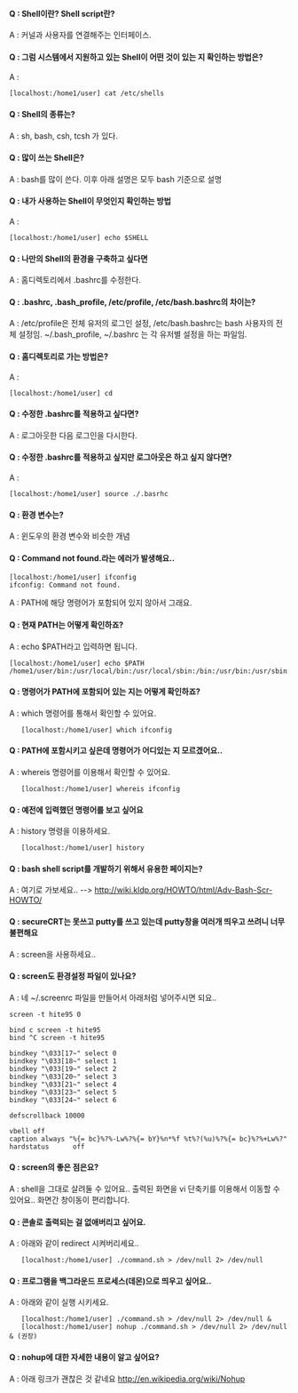 #### Q : Shell이란? Shell script란?

A : 커널과 사용자를 연결해주는 인터페이스.

#### Q : 그럼 시스템에서 지원하고 있는 Shell이 어떤 것이 있는 지 확인하는 방법은?

A : 
```
[localhost:/home1/user] cat /etc/shells
```

#### Q : Shell의 종류는?

A : sh, bash, csh, tcsh 가 있다.

#### Q :  많이 쓰는 Shell은?

A : bash를 많이 쓴다. 이후 아래 설명은 모두 bash 기준으로 설명

#### Q :  내가 사용하는 Shell이 무엇인지 확인하는 방법

A :
```
[localhost:/home1/user] echo $SHELL
```

#### Q :  나만의 Shell의 환경을 구축하고 싶다면

A : 홈디렉토리에서 .bashrc를 수정한다.


#### Q :  .bashrc, .bash_profile, /etc/profile, /etc/bash.bashrc의 차이는?

A : /etc/profile은 전체 유저의 로그인 설정, /etc/bash.bashrc는 bash 사용자의 전체 설정임.
    ~/.bash_profile, ~/.bashrc 는 각 유저별 설정을 하는 파일임.


#### Q :  홈디렉토리로 가는 방법은?

A : 
```
[localhost:/home1/user] cd
```

#### Q :  수정한 .bashrc를 적용하고 싶다면?

A : 로그아웃한 다음 로그인을 다시한다.

#### Q :  수정한 .bashrc를 적용하고 싶지만 로그아웃은 하고 싶지 않다면?

A : 
```
[localhost:/home1/user] source ./.basrhc
```

#### Q :  환경 변수는?

A : 윈도우의 환경 변수와 비슷한 개념

#### Q :  Command not found.라는 에러가 발생해요..
```
[localhost:/home1/user] ifconfig
ifconfig: Command not found.
```

A : PATH에 해당 명령어가 포함되어 있지 않아서 그래요.

#### Q :  현재 PATH는 어떻게 확인하죠?

A : echo $PATH라고 입력하면 됩니다.
```
[localhost:/home1/user] echo $PATH
/home1/user/bin:/usr/local/bin:/usr/local/sbin:/bin:/usr/bin:/usr/sbin:/usr/ucb:/etc:.
```

#### Q :  명령어가 PATH에 포함되어 있는 지는 어떻게 확인하죠?

A : which 명령어를 통해서 확인할 수 있어요.
```
   [localhost:/home1/user] which ifconfig
```

#### Q :  PATH에 포함시키고 싶은데 명령어가 어디있는 지 모르겠어요..

A : whereis 명령어를 이용해서 확인할 수 있어요.
```
   [localhost:/home1/user] whereis ifconfig
```

#### Q :  예전에 입력했던 명령어를 보고 싶어요

A : history 명령을 이용하세요.
```
   [localhost:/home1/user] history
```

#### Q :  bash shell script를 개발하기 위해서 유용한 페이지는?

A : 여기로 가보세요.. --> http://wiki.kldp.org/HOWTO/html/Adv-Bash-Scr-HOWTO/


#### Q :  secureCRT는 못쓰고 putty를 쓰고 있는데 putty창을 여러개 띄우고 쓰려니 너무 불편해요

A : screen을 사용하세요..

#### Q :  screen도 환경설정 파일이 있나요?

A : 네 ~/.screenrc 파일을 만들어서 아래처럼 넣어주시면 되요..

```
screen -t hite95 0

bind c screen -t hite95
bind ^C screen -t hite95

bindkey "\033[17~" select 0
bindkey "\033[18~" select 1
bindkey "\033[19~" select 2
bindkey "\033[20~" select 3
bindkey "\033[21~" select 4
bindkey "\033[23~" select 5
bindkey "\033[24~" select 6

defscrollback 10000

vbell off
caption always "%{= bc}%?%-Lw%?%{= bY}%n*%f %t%?(%u)%?%{= bc}%?%+Lw%?"
hardstatus      off

```

#### Q :  screen의 좋은 점은요?

A : shell을 그대로 살려둘 수 있어요..
    출력된 화면을 vi 단축키를 이용해서 이동할 수 있어요..
    화면간 창이동이 편리합니다.

#### Q :  콘솔로 출력되는 걸 없애버리고 싶어요.

A : 아래와 같이 redirect 시켜버리세요..
```
   [localhost:/home1/user] ./command.sh > /dev/null 2> /dev/null
```

#### Q :  프로그램을 백그라운드 프로세스(데몬)으로 띄우고 싶어요..

A : 아래와 같이 실행 시키세요.
```
   [localhost:/home1/user] ./command.sh > /dev/null 2> /dev/null &
   [localhost:/home1/user] nohup ./command.sh > /dev/null 2> /dev/null & (권장)
```

#### Q :  nohup에 대한 자세한 내용이 알고 싶어요?

A : 아래 링크가 괜찮은 것 같네요
    http://en.wikipedia.org/wiki/Nohup